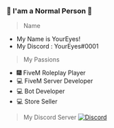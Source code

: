 ### 👋 I'am a Normal Person 👋

> Name
- My Name is YourEyes!
- My Discord : YourEyes#0001

> My Passions
- 🎆 FiveM Roleplay Player
- 💻 FiveM Server Developer
- 💻 Bot Developer
- 💻 Store Seller

> My Discord Server
[![Discord](https://cdn.discordapp.com/attachments/789281541435817994/790778063385395211/unknown.png)](https://discord.gg/4cqxHXx9EE)
